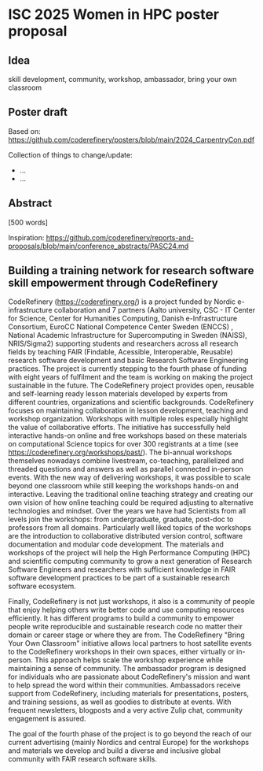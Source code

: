 # ISC 2025 Women in HPC poster proposal

## Idea

skill development, community, workshop, ambassador, bring your own classroom 

## Poster draft

Based on: https://github.com/coderefinery/posters/blob/main/2024_CarpentryCon.pdf

Collection of things to change/update: 
- ...
- ...

## Abstract

[500 words]

Inspiration: https://github.com/coderefinery/reports-and-proposals/blob/main/conference_abstracts/PASC24.md

## Building a training network for research software skill empowerment through CodeRefinery 
CodeRefinery (https://coderefinery.org/) is a project funded by Nordic e-infrastructure collaboration and 7 partners (Aalto university, CSC - IT Center for Science, Center for Humanities Computing, Danish e-Infrastructure Consortium, EuroCC National Competence Center Sweden (ENCCS) , National Academic Infrastructure for Super­computing in Sweden (NAISS),  NRIS/Sigma2) supporting students and researchers across all research fields by teaching FAIR (Findable, Acessible, Interoperable, Reusable) research software development and basic Research Software Engineering practices. The project is currently stepping to the fourth phase of funding with eight years of fulfilment and the team is working on making the project sustainable in the future. 
The CodeRefinery project provides open, reusable and self-learning ready lesson materials developed by experts from different countries, organizations and scientific backgrounds. CodeRefinery focuses on maintaining collaboration in lesson development, teaching and workshop organization. Workshops with multiple roles especially highlight the value of collaborative efforts. The initiative has successfully held interactive hands-on online and free workshops based on these materials on computational Science topics for over 300 registrants at a time (see https://coderefinery.org/workshops/past/). The bi-annual workshops themselves nowadays combine livestream, co-teaching, parallelized and threaded questions and answers as well as parallel connected in-person events. With the new way of delivering workshops, it was possible to scale beyond one classroom while still keeping the workshops hands-on and interactive. Leaving the traditional online teaching strategy and creating our own vision of how online teaching could be required adjusting to alternative technologies and mindset.
Over the years we have had Scientists from all levels join the workshops: from undergraduate, graduate, post-doc to professors from all domains. Particularly well liked topics of the workshops are the introduction to collaborative distributed version control, software documentation and modular code development. The materials and workshops of the project will help the High Performance Computing (HPC) and scientific computing community to grow a next generation of Research Software Engineers and researchers with sufficient knowledge in FAIR software development practices to be part of a sustainable research software ecosystem.

Finally, CodeRefinery is not just workshops, it also is a community of people that enjoy helping others write better code and use computing resources efficiently. It has different programs to build a community to empower people write reproducible and sustainable research code no matter their domain or career stage or where they are from. 
The CodeRefinery "Bring Your Own Classroom" initiative allows local partners to host satellite events to the CodeRefinery workshops in their own spaces, either virtually or in-person. This approach helps scale the workshop experience while maintaining a sense of community. 
The ambassador program is designed for individuals who are passionate about CodeRefinery's mission and want to help spread the word within their communities. Ambassadors receive support from CodeRefinery, including materials for presentations, posters, and training sessions, as well as goodies to distribute at events. With frequent newsletters, blogposts and a very active Zulip chat, community engagement is assured.

The goal of the fourth phase of the project is to go beyond the reach of our current advertising (mainly Nordics and central Europe) for the workshops and materials we develop and build a diverse and inclusive global community with FAIR research software skills. 
